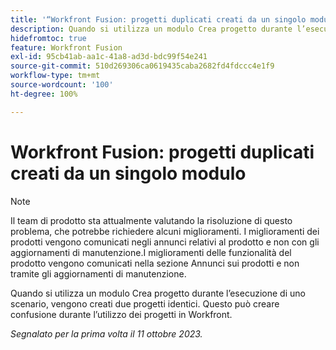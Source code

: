 ```yaml
---
title: '“Workfront Fusion: progetti duplicati creati da un singolo modulo”'
description: Quando si utilizza un modulo Crea progetto durante l’esecuzione di uno scenario, vengono creati due progetti identici. Questo può creare confusione durante l’utilizzo dei progetti in Workfront.
hidefromtoc: true
feature: Workfront Fusion
exl-id: 95cb41ab-aa1c-41a8-ad3d-bdc99f54e241
source-git-commit: 510d269306ca0619435caba2682fd4fdccc4e1f9
workflow-type: tm+mt
source-wordcount: '100'
ht-degree: 100%

---
```


# Workfront Fusion: progetti duplicati creati da un singolo modulo

<!--Fusion, WF TOCs-->

>[!NOTE]
>
>Il team di prodotto sta attualmente valutando la risoluzione di questo problema, che potrebbe richiedere alcuni miglioramenti. I miglioramenti dei prodotti vengono comunicati negli annunci relativi al prodotto e non con gli aggiornamenti di manutenzione.I miglioramenti delle funzionalità del prodotto vengono comunicati nella sezione Annunci sui prodotti e non tramite gli aggiornamenti di manutenzione.

Quando si utilizza un modulo Crea progetto durante l’esecuzione di uno scenario, vengono creati due progetti identici. Questo può creare confusione durante l’utilizzo dei progetti in Workfront.

_Segnalato per la prima volta il 11 ottobre 2023._
